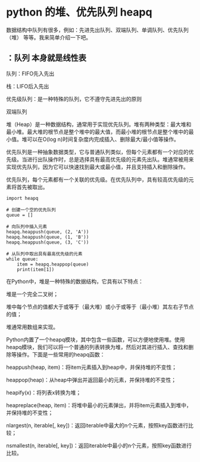 # python 的堆、优先队列 heapq

数据结构中队列有很多，例如：先进先出队列、双端队列、单调队列、优先队列（堆） 等等。我来简单介绍一下吧。

## ：队列 本身就是线性表

队列：FIFO先入先出

栈：LIFO后入先出

优先级队列：是一种特殊的队列，它不遵守先进先出的原则

双端队列



堆（Heap）是一种数据结构，通常用于实现优先队列。堆有两种类型：最大堆和最小堆。最大堆的根节点是整个堆中的最大值，而最小堆的根节点是整个堆中的最小值。堆可以在O(log n)时间复杂度内完成插入、删除最大/最小值等操作。

优先队列是一种抽象数据类型，它与普通队列类似，但每个元素都有一个对应的优先级。当进行出队操作时，总是选择具有最高优先级的元素先出队。堆通常被用来实现优先队列，因为它可以快速找到最大或最小值，并且支持插入和删除操作。

优先队列，每个元素都有一个关联的优先级。在优先队列中，具有较高优先级的元素将首先被取出。

    import heapq

    # 创建一个空的优先队列
    queue = []

    # 向队列中插入元素
    heapq.heappush(queue, (2, 'A'))
    heapq.heappush(queue, (1, 'B'))
    heapq.heappush(queue, (3, 'C'))

    # 从队列中取出具有最高优先级的元素
    while queue:
        item = heapq.heappop(queue)
        print(item[1])

在Python中，堆是一种特殊的数据结构，它具有以下特点：

堆是一个完全二叉树；

堆中每个节点的值都大于或等于（最大堆）或小于或等于（最小堆）其左右子节点的值；

堆通常用数组来实现。

Python内置了一个heapq模块，其中包含一些函数，可以方便地使用堆。使用heapq模块，我们可以将一个普通的列表转换为堆，然后对其进行插入、查找和删除等操作。下面是一些常用的heapq函数：

heappush(heap, item)：将item元素插入到heap中，并保持堆的不变性；

heappop(heap)：从heap中弹出并返回最小的元素，并保持堆的不变性；

heapify(x)：将列表x转换为堆；

heapreplace(heap, item)：将堆中最小的元素弹出，并将item元素插入到堆中，并保持堆的不变性；

nlargest(n, iterable[, key])：返回iterable中最大的n个元素，按照key函数进行比较；

nsmallest(n, iterable[, key])：返回iterable中最小的n个元素，按照key函数进行比较。




